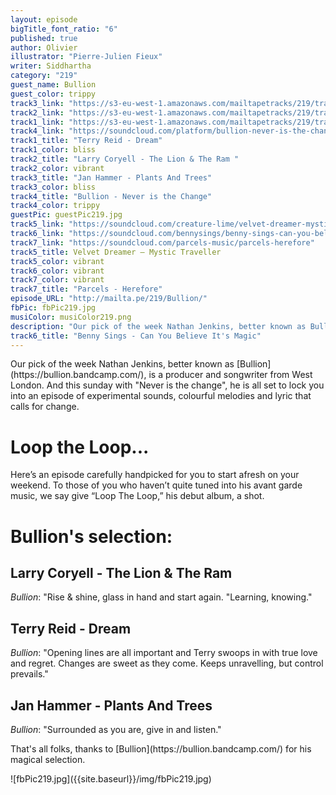 ```yaml
---
layout: episode
bigTitle_font_ratio: "6"
published: true
author: Olivier
illustrator: "Pierre-Julien Fieux"
writer: Siddhartha
category: "219"
guest_name: Bullion
guest_color: trippy
track3_link: "https://s3-eu-west-1.amazonaws.com/mailtapetracks/219/track1.mp3"
track2_link: "https://s3-eu-west-1.amazonaws.com/mailtapetracks/219/track3.mp3"
track1_link: "https://s3-eu-west-1.amazonaws.com/mailtapetracks/219/track2.mp3"
track4_link: "https://soundcloud.com/platform/bullion-never-is-the-change-boiler-room-debuts"
track1_title: "Terry Reid - Dream"
track1_color: bliss
track2_title: "Larry Coryell - The Lion & The Ram "
track2_color: vibrant
track3_title: "Jan Hammer - Plants And Trees"
track3_color: bliss
track4_title: "Bullion - Never is the Change"
track4_color: trippy
guestPic: guestPic219.jpg
track5_link: "https://soundcloud.com/creature-lime/velvet-dreamer-mystic"
track6_link: "https://soundcloud.com/bennysings/benny-sings-can-you-believe"
track7_link: "https://soundcloud.com/parcels-music/parcels-herefore"
track5_title: Velvet Dreamer – Mystic Traveller
track5_color: vibrant
track6_color: vibrant
track7_color: vibrant
track7_title: "Parcels - Herefore"
episode_URL: "http://mailta.pe/219/Bullion/"
fbPic: fbPic219.jpg
musiColor: musiColor219.png
description: "Our pick of the week Nathan Jenkins, better known as Bullion, is a producer and songwriter from West London. And this sunday with \"Never is the change\", he is all set to lock you into an episode of experimental sounds, colourful melodies and lyric that calls for change."
track6_title: "Benny Sings - Can You Believe It's Magic"
---
```

<p id="introduction">Our pick of the week Nathan Jenkins, better known as [Bullion](https://bullion.bandcamp.com/), is a producer and songwriter from West London. And this sunday with "Never is the change", he is all set to lock you into an episode of experimental sounds, colourful melodies and lyric that calls for change.</p>

# Loop the Loop...

Here’s an episode carefully handpicked for you to start afresh on your weekend. To those of you who haven’t quite tuned into his avant garde music, we say give “Loop The Loop,” his debut album, a shot.    
 
# Bullion's selection:

## Larry Coryell - The Lion & The Ram
_Bullion_: "Rise & shine, glass in hand and start again. "Learning, knowing."

## Terry Reid - Dream
_Bullion_: "Opening lines are all important and Terry swoops in with true love and regret. Changes are sweet as they come. Keeps unravelling, but control prevails."

## Jan Hammer - Plants And Trees
_Bullion_: "Surrounded as you are, give in and listen."


<p id="outroduction">
That's all folks, thanks to [Bullion](https://bullion.bandcamp.com/) for his magical selection.</p>
![fbPic219.jpg]({{site.baseurl}}/img/fbPic219.jpg)
